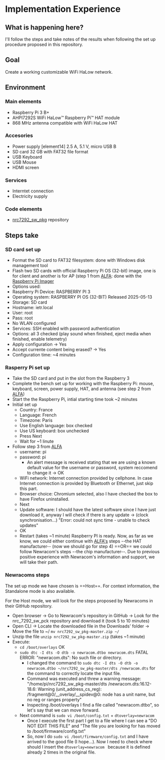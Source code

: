 # Implementation Experience

## What is happening here?
I'll follow the steps and take notes of the results when following the set up procedure proposed in this repository.

## Goal
Create a working customizable WiFi HaLow network.

## Environment

### Main elements
- Raspberry Pi 3 B+
- AHPI7292S WiFi HaLow™ Raspberry Pi™ HAT module
- 868 MHz antenna compatible with WiFi HaLow HAT

### Accesories
- Power supply [element14] 2.5 A, 5.1 V, micro USB B
- SD card 32 GB with FAT32 file format
- USB Keyboard
- USB Mouse
- HDMI screen

### Services 
- Interntet connection
- Electricity supply

### Code elements
- [nrc7292_sw_pkg](https://github.com/newracom/nrc7292_sw_pkg) repository

## Steps take
### SD card set up
- Format the SD card to FAT32 filesystem: done with Windows disk management tool
- Flash two SD cards with official Raspberry Pi OS (32-bit) image, one is for client and another is for AP (step 1 from [ALFA](https://docs.alfa.com.tw/Product/AHPI7292S/20_Getting_Started_New/): done with the [Raspberry Pi Imager](https://www.raspberrypi.com/software/)
 - Options used:
  - Raspberry Pi Device: RASPBERRY PI 3
  - Operating system: RASPBERRY PI OS (32-BIT) Released 2025-05-13
  - Storage: SD card
  - Hostname: ietr.local
  - User: root
  - Pass: root
  - No WLAN configured
  - Services: SSH enabled with password authentication
  - Options: all 3 checked (play sound when finished, eject media when finished, enable telemetry)
  - Apply configuration -> Yes
  - Accept currente content being erased? -> Yes
  - Configuration time: ~4 minutes

### Rasperry Pi set up
- Take the SD card and put in the slot from the Raspberry 3
- Complete the bench set up for working with the Raspberry Pi: mouse, keyboard, screen, power supply, HAT, and antenna (see step 2 from [ALFA](https://docs.alfa.com.tw/Product/AHPI7292S/20_Getting_Started_New/))
- Start the the Raspberry Pi, intial starting time took ~2 minutes
- Initial set up
  - Country: France
  - Language: French
  - Timezone: Paris
  - Use English language: box checked
  - Use US keyboard: box unchecked
  - Press Next
  - Wait for ~1 linute
- Follow step 3 from [ALFA](https://docs.alfa.com.tw/Product/AHPI7292S/20_Getting_Started_New/)
  - username: pi
  - password: pi
    - An alert message is received stating that we are using a known default value for the username or password, system reccomend to change it -> OK
  - WiFi network: Internet connection provided by cellphone. In case Internet connection is provided by Bluetooth or Ethernet, just skip this part.
  - Browser choice: Chromium selected, also I have checked the box to have Firefox uninstalled.
  - Next
  - Update software: I should have the latest software since I have just download it, anyway I will check if there is any update -> (clock synchronisation...) "Error: could not sync time - unable to check updates"
  - OK
  - Restart (takes ~1 minute)
Raspberry PI is ready. Now, as far as we know, we could either continue with [ALFA's](https://docs.alfa.com.tw/Product/AHPI7292S/20_Getting_Started_New/) steps --the HAT manufacturer-- (now we should go for step 4) ==OR== we could follow Newracom's steps --the chip manufacturer--. Due to previous positive experience with Newracom's information and support, we will take their path.

### Newracoms steps

The set up mode we have chosen is ==Host==. For context information, the Standalone mode is also available.

For the Host mode, we will look for the steps proposed by Newracoms in their GitHub repository.
- Open browser -> Go to Newracom's repository in GitHub -> Look for the nrc_7292_sw_pck repository and download it (took 5 to 10 minutes)
- Open CLI -> Locate the downloaded file in the Downloads' folder -> Move the file to ~/ ``mv nrc7292_sw_pkg-master.zip ~/``
- Unzip the file ``unzip nrc7292_sw_pkg-master.zip`` (takes ~1 minute)
- Execute:
  - ``cd /boot/overlays`` OK
  - ``sudo dtc -I dts -O dtb -o newracom.dtbo newracom.dts`` FATAL ERROR: "newracom.dts": No such file or directory.
    - I changed the command to  ``sudo dtc -I dts -O dtb -o newracom.dtbo ~/nrc7292_sw_pkg-master/dts
/newracom.dts`` for the command to correctly locate the input file.
    - Command was executed and threw a warning message: "/home/pi/nrc7292_sw_pkg-master/dts
/newracom.dts:16.12-18.6: Warning (unit_address_cs_reg): /fragment@0/__overlay/__spidev@0: node has a unit name, but no reg or ranges property"
    - Inspecting /boot/overlays I find a file called "newracom.dtbo", so let's say that we can move forward.
  - Next command is ``sudo vi /boot/config.txt`` + ``dtoverlay=newracom ``
    - Once I execute the first part I get to a file where I can see a "DO NOT EDIT THIS FILE" and "The file you are looking for has moved to /boot/firmware/config.txt"
    - So, now I do ``sudo vi /boot/firmware/config.txt`` and I have arrived to the good file (I hope...). Now I need to check where should I insert the ``dtoverlay=newracom `` because it is defined already 2 times in the original file. 
  
